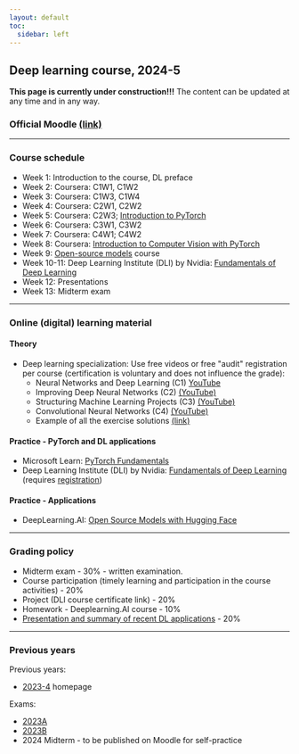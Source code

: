 ```yaml
---
layout: default
toc:
  sidebar: left
---
```


## Deep learning course, 2024-5
**This page is currently under construction!!!**
The content can be updated at any time and in any way.

### Official Moodle [(link)](https://moodle.sce.ac.il/course/view.php?id=30423)

---

### Course schedule
* Week 1: Introduction to the course, DL preface 
* Week 2: Coursera: C1W1, C1W2
* Week 3: Coursera: C1W3, C1W4
* Week 4: Coursera: C2W1, C2W2
* Week 5: Coursera: C2W3; [Introduction to PyTorch](https://learn.microsoft.com/en-us/training/modules/intro-machine-learning-pytorch/)
* Week 6: Coursera: C3W1, C3W2
* Week 7: Coursera: C4W1; C4W2  
* Week 8: Coursera: [Introduction to Computer Vision with PyTorch](https://learn.microsoft.com/en-us/training/modules/intro-computer-vision-pytorch/)
* Week 9: [Open-source models](https://www.deeplearning.ai/short-courses/open-source-models-hugging-face/) course
* Week 10-11: Deep Learning Institute (DLI) by Nvidia: [Fundamentals of Deep Learning](https://www.nvidia.com/en-eu/training/instructor-led-workshops/fundamentals-of-deep-learning/)
* Week 12: Presentations
* Week 13: Midterm exam

---

### Online (digital) learning material

#### Theory
* Deep learning specialization: Use free videos or free "audit" registration per course (certification is voluntary and does not influence the grade):
  - Neural Networks and Deep Learning (C1) [YouTube](https://www.youtube.com/playlist?list=PLkDaE6sCZn6Ec-XTbcX1uRg2_u4xOEky0)
  - Improving Deep Neural Networks (C2) [(YouTube)](https://www.youtube.com/playlist?list=PLkDaE6sCZn6Hn0vK8co82zjQtt3T2Nkqc)
  - Structuring Machine Learning Projects (C3) [(YouTube)](https://www.youtube.com/playlist?list=PLkDaE6sCZn6E7jZ9sN_xHwSHOdjUxUW_b)
  - Convolutional Neural Networks (C4) [(YouTube)](https://www.youtube.com/playlist?list=PLkDaE6sCZn6Gl29AoE31iwdVwSG-KnDzF)
  - Example of all the exercise solutions [(link)](https://github.com/amanchadha/coursera-deep-learning-specialization)

#### Practice - PyTorch and DL applications
* Microsoft Learn: [PyTorch Fundamentals](https://learn.microsoft.com/en-us/training/paths/pytorch-fundamentals/)
* Deep Learning Institute (DLI) by Nvidia: [Fundamentals of Deep Learning](https://www.nvidia.com/en-eu/training/instructor-led-workshops/fundamentals-of-deep-learning/) (requires [registration](https://courses.nvidia.com/dli-event))

#### Practice - Applications
* DeepLearning.AI: [Open Source Models with Hugging Face](https://www.deeplearning.ai/short-courses/open-source-models-hugging-face/)

---

### Grading policy
* Midterm exam - 30% - written examination.
* Course participation (timely learning and participation in the course activities) - 20%
* Project (DLI course certificate link) - 20%
* Homework - Deeplearning.AI course - 10%
* [Presentation and summary of recent DL applications](/suppl/dl/2025/summary) - 20%

---

### Previous years

Previous years:
* [2023-4](/suppl/dl/2024/dl2024) homepage

Exams:
* [2023A](/suppl/dl/exams/DL%20Exam2023A_sol.pdf)
* [2023B](/suppl/dl/exams/DL%20Exam2023B_sol.pdf)
* 2024 Midterm - to be published on Moodle for self-practice
